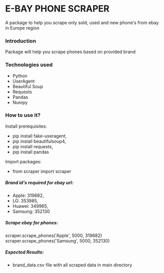 # E-BAY PHONE SCRAPER

A package to help you scrape only sold, used and new phone's from ebay in Europe region 

### Introduction
Package will help you scrape phones based on provided brand

### Technologies used
- Python
- UserAgent
- Beautiful Soup
- Requests
- Pandas
- Numpy

### How to use it?

Install prerequisites:

- pip install fake-useragent,
- pip install beautifulsoup4,
- pip install requests,
- pip install pandas

Import packages:

- from scraper import scraper

##### Brand id's required for ebay url:
- Apple: 319682,
- LG: 353985,
- Huawei: 349965,
- Samsung: 352130

##### Scrape ebay for phones:

scraper.scrape_phones('Apple', 5000, 319682)\
scraper.scrape_phones('Samsung', 5000, 352130)

##### Expected Results:

- brand_data.csv file with all scraped data in main directory 